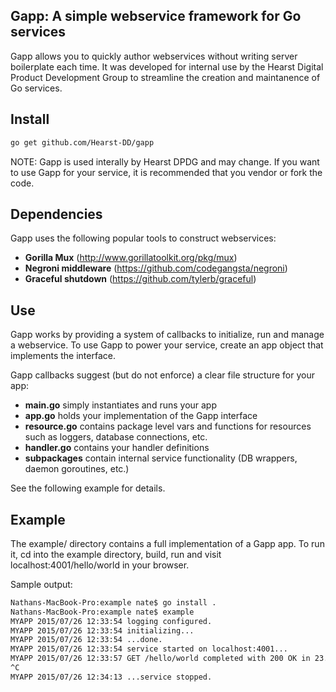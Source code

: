 ## Gapp: A simple webservice framework for Go services

Gapp allows you to quickly author webservices without writing server boilerplate each time. It was developed for internal use by the Hearst Digital Product Development Group to streamline the creation and maintanence of Go services.

## Install

```bash
go get github.com/Hearst-DD/gapp
```

NOTE: Gapp is used interally by Hearst DPDG and may change. If you want to use Gapp for your service, it is recommended that you vendor or fork the code.

## Dependencies

Gapp uses the following popular tools to construct webservices: 
* **Gorilla Mux** (http://www.gorillatoolkit.org/pkg/mux)
* **Negroni middleware** (https://github.com/codegangsta/negroni)
* **Graceful shutdown** (https://github.com/tylerb/graceful) 

## Use

Gapp works by providing a system of callbacks to initialize, run and manage a webservice. To use Gapp to power your service, create an app object that implements the interface. 

Gapp callbacks suggest (but do not enforce) a clear file structure for your app: 
* **main.go** simply instantiates and runs your app
* **app.go** holds your implementation of the Gapp interface
* **resource.go** contains package level vars and functions for resources such as loggers, database connections, etc.
* **handler.go** contains your handler definitions
* **subpackages** contain internal service functionality (DB wrappers, daemon goroutines, etc.)

See the following example for details.

## Example

The example/ directory contains a full implementation of a Gapp app. To run it, cd into the example directory, build, run and visit localhost:4001/hello/world in your browser.

Sample output: 
```bash
Nathans-MacBook-Pro:example nate$ go install .
Nathans-MacBook-Pro:example nate$ example 
MYAPP 2015/07/26 12:33:54 logging configured.
MYAPP 2015/07/26 12:33:54 initializing...
MYAPP 2015/07/26 12:33:54 ...done.
MYAPP 2015/07/26 12:33:54 service started on localhost:4001...
MYAPP 2015/07/26 12:33:57 GET /hello/world completed with 200 OK in 23.21µs
^C
MYAPP 2015/07/26 12:34:13 ...service stopped.
```
